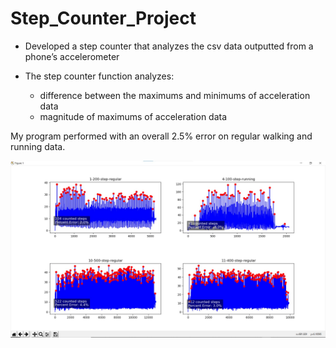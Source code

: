 # Step_Counter_Project
- Developed a step counter that analyzes the csv data outputted from a phone’s accelerometer

- The step counter function analyzes:
  - difference between the maximums and minimums of acceleration data
  - magnitude of maximums of acceleration data


My program performed with an overall 2.5% error on regular walking and running data.


![Image of Step Counter Graphs](StepCounterGraphs.jpg)
